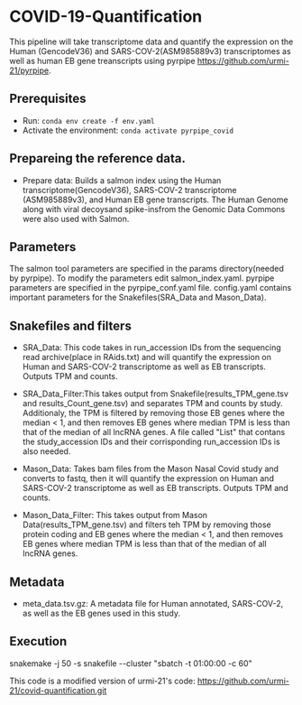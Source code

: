 # COVID-19-Quantification
This pipeline will take transcriptome data and quantify the expression on the Human (GencodeV36) and SARS-COV-2(ASM985889v3) transcriptomes as well as human EB gene treanscripts using pyrpipe https://github.com/urmi-21/pyrpipe.

## Prerequisites
* Run: `conda env create -f env.yaml`
* Activate the environment: `conda activate pyrpipe_covid`


## Prepareing the reference data. 
* Prepare data: Builds a salmon index using the Human transcriptome(GencodeV36), SARS-COV-2 transcriptome (ASM985889v3), and Human EB gene transcripts. The Human Genome along with viral decoysand spike-insfrom the Genomic Data Commons were also used with Salmon.


## Parameters
The salmon tool parameters are specified in the params directory(needed by pyrpipe). To modify the parameters edit salmon_index.yaml. pyrpipe parameters are specified in the pyrpipe_conf.yaml file. config.yaml contains important parameters for the Snakefiles(SRA_Data and Mason_Data). 


## Snakefiles and filters
* SRA_Data: This code takes in run_accession IDs from the sequencing read archive(place in RAids.txt) and will quantify the expression on Human and SARS-COV-2 transcriptome as well as EB transcripts. Outputs TPM and counts. 

* SRA_Data_Filter:This takes output from Snakefile(results_TPM_gene.tsv and results_Count_gene.tsv) and separates TPM and counts by study. Additionaly, the TPM is filtered by removing those EB genes where the median < 1, and then removes EB genes where median TPM is less than that of the median of all lncRNA genes. A file called "List" that contans the study_accession IDs and their corrisponding run_accession IDs is also needed.
 
* Mason_Data: Takes bam files from the Mason Nasal Covid study and converts to fastq, then it will quantify the expression on Human and SARS-COV-2 transcriptome as well as EB transcripts. Outputs TPM and counts.

* Mason_Data_Filter: This takes output from Mason Data(results_TPM_gene.tsv) and filters teh TPM by removing those protein coding and EB genes where the median < 1, and then removes EB genes where median TPM is less than that of the median of all lncRNA genes. 


## Metadata
* meta_data.tsv.gz: A metadata file for Human annotated, SARS-COV-2, as well as the EB genes used in this study. 


## Execution 
snakemake -j 50 -s snakefile --cluster "sbatch -t 01:00:00 -c 60"



This code is a modified version of urmi-21's code: https://github.com/urmi-21/covid-quantification.git






